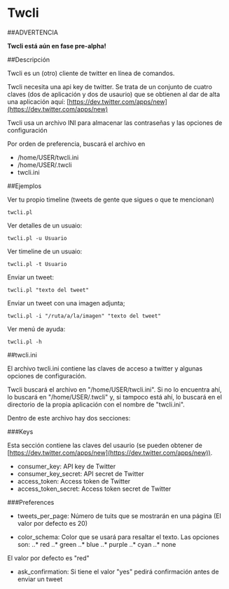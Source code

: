 Twcli
=====

##ADVERTENCIA

**Twcli está aún en fase pre-alpha!** 

##Descripción

Twcli es un (otro) cliente de twitter en línea de comandos.

Twcli necesita una api key de twitter. Se trata de un conjunto de cuatro claves (dos de aplicación y dos de usaurio) que se obtienen al dar de alta una aplicación aquí: [https://dev.twitter.com/apps/new](https://dev.twitter.com/apps/new)

Twcli usa un archivo INI para almacenar las contraseñas y las opciones de configuración

Por orden de preferencia, buscará el archivo en

* /home/USER/twcli.ini
* /home/USER/.twcli
* twcli.ini

##Ejemplos

Ver tu propio timeline (tweets de gente que sigues o que te mencionan)

`twcli.pl`

Ver detalles de un usuaio:

`twcli.pl -u Usuario`

Ver timeline de un usuaio:

`twcli.pl -t Usuario`

Enviar un tweet:

`twcli.pl "texto del tweet"`

Enviar un tweet con una imagen adjunta;

`twcli.pl -i "/ruta/a/la/imagen" "texto del tweet"`

Ver menú de ayuda:

`twcli.pl -h`


##twcli.ini

El archivo twcli.ini contiene las claves de acceso a twitter y algunas opciones de configuración.

Twcli buscará el archivo en "/home/USER/twcli.ini". Si no lo encuentra ahí, lo buscará en "/home/USER/.twcli" y, si tampoco está ahí, lo buscará en el directorio de la propia aplicación con el nombre de "twcli.ini".

Dentro de este archivo hay dos secciones:

###Keys

Esta sección contiene las claves del usaurio (se pueden obtener de [https://dev.twitter.com/apps/new](https://dev.twitter.com/apps/new)).

* consumer_key: API key de Twitter
* consumer_key_secret: API secret de Twitter
* access_token: Access token de Twitter
* access_token_secret: Access token secret de Twitter

###Preferences

* tweets_per_page: Número de tuits que se mostrarán en una página (El valor por defecto es 20)

* color_schema: Color que se usará para resaltar el texto. Las opciones son:
..* red
..* green
..* blue
..* purple
..* cyan
..* none

El valor por defecto es "red"

* ask_confirmation: Si tiene el valor "yes" pedirá confirmación antes de enviar un tweet

